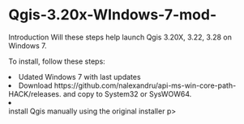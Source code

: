 # Qgis-3.20x-WIndows-7-mod-
<p>Introduction
Will these steps help launch Qgis 3.20X, 3.22, 3.28 on Windows 7.</p>

<p>To install, follow these steps:
<li> Udated Windows 7 with last updates<ui>
<li>Download https://github.com/nalexandru/api-ms-win-core-path-HACK/releases. and copy to System32 or SysWOW64.<Ui>
<li> </li>install Qgis manually using the original installer<ui></ui>
</Ui>p>

